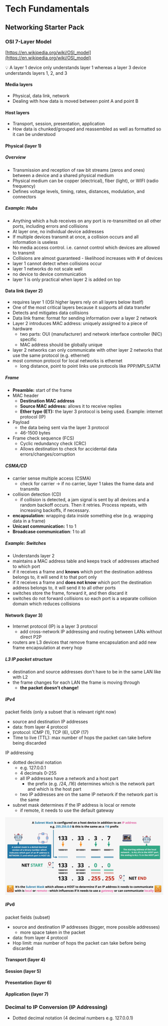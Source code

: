 # Tech Fundamentals

## Networking Starter Pack

### OSI 7-Layer Model

[https://en.wikipedia.org/wiki/OSI_model](https://en.wikipedia.org/wiki/OSI_model)

💡 A layer 1 device only understands layer 1 whereas a layer 3 device understands layers 1, 2, and 3

#### Media layers

- Physical, data link, network
- Dealing with how data is moved between point A and point B

#### Host layers

- Transport, session, presentation, application
- How data is chunked/grouped and reassembled as well as formatted so it can be understood

#### Physical (layer 1)

##### Overview

- Transmission and reception of raw bit streams (zeros and ones) between a device and a shared physical medium
- Physical medium can be copper (electrical), fiber (light), or WIFI (radio frequency)
- Defines voltage levels, timing, rates, distances, modulation, and connectors

##### Example: Hubs

- Anything which a hub receives on any port is re-transmitted on all other ports, including errors and collisions
- At layer one, no individual device addresses
- If multiple devices transmit at once, a collision occurs and all information is useless
- No media access control. i.e. cannot control which devices are allowed to transmit
- Collisions are almost guaranteed - likelihood increases with # of devices
- layer 1 cannot detect when collisions occur
- layer 1 networks do not scale well
- no device to device communication
- layer 1 is only practical when layer 2 is added on top

#### Data link (layer 2)

- requires layer 1 (OSI higher layers rely on all layers below itself)
- One of the most critical layers because it supports all data transfer
- Detects and mitigates data collisions
- Data link frame: format for sending information over a layer 2 network
- Layer 2 introduces MAC address: uniquely assigned to a piece of hardware
  - two parts: OUI (manufacturer) and network interface controller (NIC) specific
  - MAC address should be globally unique
- layer 2 networks can only communicate with other layer 2 networks that use the same protocol (e.g. ethernet)
- most common protocol for local networks is ethernet
  - long distance, point to point links use protocols like PPP/MPLS/ATM

##### Frame

- **Preamble:** start of the frame
- MAC header
  - **Destination MAC address**
  - **Source MAC address:** allows it to receive replies
  - **Ether type (ET):** the layer 3 protocol is being used. Example: internet protocol (IP)
- Payload
  - the data being sent via the layer 3 protocol
  - 46-1500 bytes
- Frame check sequence (FCS)
  - Cyclic redundancy check (CRC)
  - Allows destination to check for accidental data errors/changes/corruption

##### CSMA/CD

- carrier sense multiple access (CSMA)
  - check for carrier -> if no carrier, layer 1 takes the frame data and transmits
- collision detection (CD)
  - if collision is detected, a jam signal is sent by all devices and a random backoff occurs. Then it retries. Process repeats, with increasing backoffs, if necessary.
- **encapsulation:** wrapping data inside something else (e.g. wrapping data in a frame)
- **Unicast communication:** 1 to 1
- **Broadcase communication**: 1 to all

##### Example: Switches

- Understands layer 2 
- maintains a MAC address table and keeps track of addresses attached to which port
- if it receives a frame and **knows** which port the destination address belongs to, it will send it to that port only
- if it receives a frame and **does not know** which port the destination address belongs to, it will send it to all other ports
- switches store the frame, forward it, and then discard it
- switches do not forward collisions so each port is a separate collision domain which reduces collisions

#### Network (layer 3)

- Internet protocol (IP) is a layer 3 protocol
  - add cross-network IP addressing and routing between LANs without direct P2P
- routers are L3 devices that remove frame encapsulation and add new frame encapsulation at every hop

##### L3 IP packet structure

- destination and source addresses don't have to be in the same LAN like with L2
- the frame changes for each LAN the frame is moving through
  - **the packet doesn't change!**

##### IPv4

packet fields (only a subset that is relevant right now)

- source and destination IP addresses
- data: from layer 4 protocol
- protocol: ICMP (1), TCP (6), UDP (17)
- Time to live (TTL): max number of hops the packet can take before being discarded

IP addressing

- dotted decimal notation
  - e.g. 127.0.0.1
  - 4 decimals 0-255
  - all IP addresses have a network and a host part
    - the prefix (e.g. /24, /16) determines which is the network part and which is the host part
  - two IP addresses are on the same IP network if the network part is the same
- subnet mask determines if the IP address is local or remote
  - if remote, it needs to use the default gateway

![subnet mask examples](./Cantrill/images/subnet-mask.png)

##### IPv6

packet fields (subset)

- source and destination IP addresses (bigger, more possible addresses)
  - more space taken in the packet
- data: from layer 4 protocol
- Hop limit: max number of hops the packet can take before being discarded



#### Transport (layer 4)



#### Session (layer 5)



#### Presentation (layer 6)



#### Application (layer 7)

### Decimal to IP Conversion (IP Addressing)

- Dotted decimal notation (4 decimal numbers e.g. 127.0.0.1)


